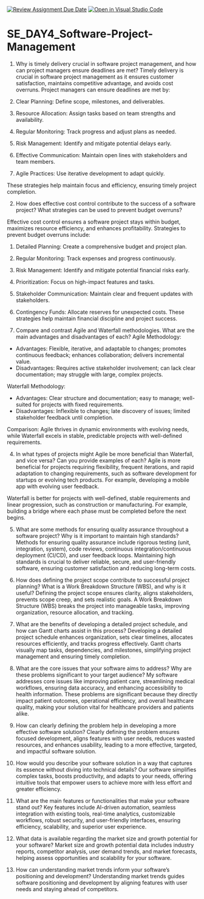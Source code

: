 [![Review Assignment Due Date](https://classroom.github.com/assets/deadline-readme-button-22041afd0340ce965d47ae6ef1cefeee28c7c493a6346c4f15d667ab976d596c.svg)](https://classroom.github.com/a/9pw6JKcu)
[![Open in Visual Studio Code](https://classroom.github.com/assets/open-in-vscode-2e0aaae1b6195c2367325f4f02e2d04e9abb55f0b24a779b69b11b9e10269abc.svg)](https://classroom.github.com/online_ide?assignment_repo_id=18526287&assignment_repo_type=AssignmentRepo)
# SE_DAY4_Software-Project-Management
1. Why is timely delivery crucial in software project management, and how can project managers ensure deadlines are met?
Timely delivery is crucial in software project management as it ensures customer satisfaction, maintains competitive advantage, and avoids cost overruns. Project managers can ensure deadlines are met by:

1. Clear Planning: Define scope, milestones, and deliverables.
2. Resource Allocation: Assign tasks based on team strengths and availability.
3. Regular Monitoring: Track progress and adjust plans as needed.
4. Risk Management: Identify and mitigate potential delays early.
5. Effective Communication: Maintain open lines with stakeholders and team members.
6. Agile Practices: Use iterative development to adapt quickly.

These strategies help maintain focus and efficiency, ensuring timely project completion.

2. How does effective cost control contribute to the success of a software project? What strategies can be used to prevent budget overruns?

Effective cost control ensures a software project stays within budget, maximizes resource efficiency, and enhances profitability. Strategies to prevent budget overruns include:
1. Detailed Planning: Create a comprehensive budget and project plan.
2. Regular Monitoring: Track expenses and progress continuously.
3. Risk Management: Identify and mitigate potential financial risks early.
4. Prioritization: Focus on high-impact features and tasks.
5. Stakeholder Communication: Maintain clear and frequent updates with stakeholders.
6. Contingency Funds: Allocate reserves for unexpected costs.
These strategies help maintain financial discipline and project success.

3. Compare and contrast Agile and Waterfall methodologies. What are the main advantages and disadvantages of each?
Agile Methodology:
- Advantages: Flexible, iterative, and adaptable to changes; promotes continuous feedback; enhances collaboration; delivers incremental value.
- Disadvantages: Requires active stakeholder involvement; can lack clear documentation; may struggle with large, complex projects.

Waterfall Methodology:
- Advantages: Clear structure and documentation; easy to manage; well-suited for projects with fixed requirements.
- Disadvantages: Inflexible to changes; late discovery of issues; limited stakeholder feedback until completion.

Comparison: Agile thrives in dynamic environments with evolving needs, while Waterfall excels in stable, predictable projects with well-defined requirements.

4. In what types of projects might Agile be more beneficial than Waterfall, and vice versa? Can you provide examples of each?
Agile is more beneficial for projects requiring flexibility, frequent iterations, and rapid adaptation to changing requirements, such as software development for startups or evolving tech products. For example, developing a mobile app with evolving user feedback.

Waterfall is better for projects with well-defined, stable requirements and linear progression, such as construction or manufacturing. For example, building a bridge where each phase must be completed before the next begins.

5. What are some methods for ensuring quality assurance throughout a software project? Why is it important to maintain high standards?
Methods for ensuring quality assurance include rigorous testing (unit, integration, system), code reviews, continuous integration/continuous deployment (CI/CD), and user feedback loops. Maintaining high standards is crucial to deliver reliable, secure, and user-friendly software, ensuring customer satisfaction and reducing long-term costs.

6. How does defining the project scope contribute to successful project planning? What is a Work Breakdown Structure (WBS), and why is it useful?
Defining the project scope ensures clarity, aligns stakeholders, prevents scope creep, and sets realistic goals. A Work Breakdown Structure (WBS) breaks the project into manageable tasks, improving organization, resource allocation, and tracking.

7. What are the benefits of developing a detailed project schedule, and how can Gantt charts assist in this process?
Developing a detailed project schedule enhances organization, sets clear timelines, allocates resources efficiently, and tracks progress effectively. Gantt charts visually map tasks, dependencies, and milestones, simplifying project management and ensuring timely completion.

8. What are the core issues that your software aims to address? Why are these problems significant to your target audience?
My software addresses core issues like improving patient care, streamlining medical workflows, ensuring data accuracy, and enhancing accessibility to health information. These problems are significant because they directly impact patient outcomes, operational efficiency, and overall healthcare quality, making your solution vital for healthcare providers and patients alike.

9. How can clearly defining the problem help in developing a more effective software solution?
Clearly defining the problem ensures focused development, aligns features with user needs, reduces wasted resources, and enhances usability, leading to a more effective, targeted, and impactful software solution.

10. How would you describe your software solution in a way that captures its essence without diving into technical details?
Our software simplifies complex tasks, boosts productivity, and adapts to your needs, offering intuitive tools that empower users to achieve more with less effort and greater efficiency.

11. What are the main features or functionalities that make your software stand out?
Key features include AI-driven automation, seamless integration with existing tools, real-time analytics, customizable workflows, robust security, and user-friendly interfaces, ensuring efficiency, scalability, and superior user experience.

12. What data is available regarding the market size and growth potential for your software?
Market size and growth potential data includes industry reports, competitor analysis, user demand trends, and market forecasts, helping assess opportunities and scalability for your software.

13. How can understanding market trends inform your software’s positioning and development?
Understanding market trends guides software positioning and development by aligning features with user needs and staying ahead of competitors.
